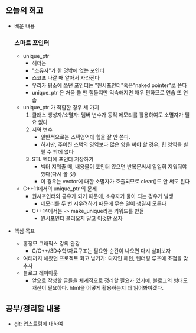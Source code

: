 ## 오늘의 회고
- 배운 내용
    ### 스마트 포인터
    - unique_ptr
        - 헤더는 <memory>
        - "소유자"가 한 명밖에 없는 포인터
        - 스코프 나갈 때 알아서 사라진다
        - 우리가 평소에 쓰던 포인터는 "원시포인터"혹은"naked pointer"로 쓴다
        - unique_ptr 은 처음 쓸 땐 힘들지만 익숙해지면 매우 편하므로 연습 또 연습
    - unique_ptr 가 적합한 경우 세 가지
        1. 클래스 생성자/소멸자: 멤버 변수가 동적 메모리를 활용하여도 소멸자가 필요 없다
        2. 지역 변수
            - 일반적으로는 스택영역에 힙을 잘 안 쓴다.
            - 하지만, 주어진 스택의 영역보다 많은 양을 써야 할 경우, 힙 영역을 빌릴 수 밖에 없다
	    3. STL 벡터에 포인터 저장하기
            - 벡터 지워줄 때, 내용물이 포인터 였으면 반복문써서 일일히 지워줘야 했다(다시 볼 것)
            - 이 경우는 vector에 대한 소멸자가 호출되므로 clear()도 안 써도 된다
    - C++11에서의 unique_ptr 의 문제
	    - 원시포인터와 공유가 되기 때문에, 소유자가 둘이 되는 경우가 발생
            - 메모리를 두 번 지우려하기 때문에 무슨 일이 생길지 모른다
	    - C++14에서는 -> make_unique라는 키워드를 만듦
            - 원시포인터 불러오지 말고 이것만 쓰자
    
- 핵심 목표
    - 홍정모 그래픽스 강의 완강
        - C/C++/3D수학/자료구조는 필요한 순간이 나오면 다시 살펴보자
    - 여태까지 해왔던 프로젝트 회고 남기기: 디자인 패턴, 렌더링 루프에 초점을 맞추자
    - 블로그 레이아웃
        - 앞으로 작성할 글들을 체계적으로 정리할 필요가 있기에, 블로그의 형태도 개선이 필요하다. html을 어떻게 활용하는지 더 읽어봐야겠다.

## 공부/정리할 내용
- git: 업스트림에 대하여
